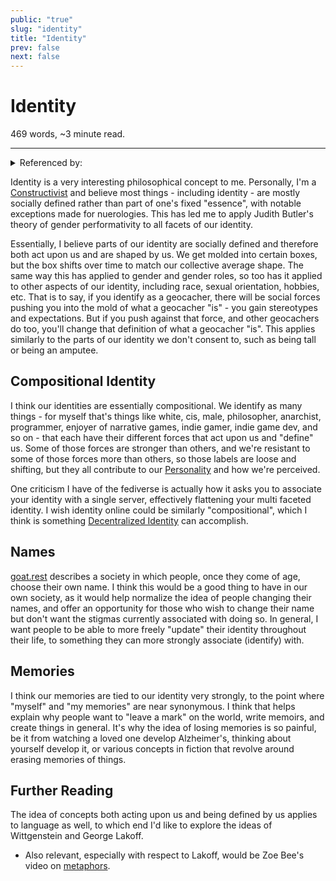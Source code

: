 ```yaml
---
public: "true"
slug: "identity"
title: "Identity"
prev: false
next: false
---
```

<script setup>
import { data } from '../../git.data.ts';
import { useData } from 'vitepress';
const pageData = useData();
</script>
<h1 class="p-name">Identity</h1>
<p>469 words, ~3 minute read. <span v-html="data[`site/${pageData.page.value.relativePath}`]" /></p>
<hr/>

<details><summary>Referenced by:</summary><a href="/garden/centrism/index.md">Centrism</a><a href="/garden/personality/index.md">Personality</a></details>

Identity is a very interesting philosophical concept to me. Personally, I'm a [Constructivist](/garden/constructivism/index.md) and believe most things - including identity - are mostly socially defined rather than part of one's fixed "essence", with notable exceptions made for nuerologies. This has led me to apply Judith Butler's theory of gender performativity to all facets of our identity.

Essentially, I believe parts of our identity are socially defined and therefore both act upon us and are shaped by us. We get molded into certain boxes, but the box shifts over time to match our collective average shape. The same way this has applied to gender and gender roles, so too has it applied to other aspects of our identity, including race, sexual orientation, hobbies, etc. That is to say, if you identify as a geocacher, there will be social forces pushing you into the mold of what a geocacher "is" - you gain stereotypes and expectations. But if you push against that force, and other geocachers do too, you'll change that definition of what a geocacher "is". This applies similarly to the parts of our identity we don't consent to, such as being tall or being an amputee.

## Compositional Identity

I think our identities are essentially compositional. We identify as many things - for myself that's things like white, cis, male, philosopher, anarchist, programmer, enjoyer of narrative games, indie gamer, indie game dev, and so on - that each have their different forces that act upon us and "define" us. Some of those forces are stronger than others, and we're resistant to some of those forces more than others, so those labels are loose and shifting, but they all contribute to our [Personality](/garden/personality/index.md) and how we're perceived.

One criticism I have of the fediverse is actually how it asks you to associate your identity with a single server, effectively flattening your multi faceted identity. I wish identity online could be similarly "compositional", which I think is something [Decentralized Identity](/garden/decentralized-identity/index.md) can accomplish.

## Names

[goat.rest](https://goat.rest) describes a society in which people, once they come of age, choose their own name. I think this would be a good thing to have in our own society, as it would help normalize the idea of people changing their names, and offer an opportunity for those who wish to change their name but don't want the stigmas currently associated with doing so. In general, I want people to be able to more freely "update" their identity throughout their life, to something they can more strongly associate (identify) with.

## Memories

I think our memories are tied to our identity very strongly, to the point where "myself" and "my memories" are near synonymous. I think that helps explain why people want to "leave a mark" on the world, write memoirs, and create things in general. It's why the idea of losing memories is so painful, be it from watching a loved one develop Alzheimer's, thinking about yourself develop it, or various concepts in fiction that revolve around erasing memories of things.

## Further Reading

The idea of concepts both acting upon us and being defined by us applies to language as well, to which end I'd like to explore the ideas of Wittgenstein and George Lakoff.
- Also relevant, especially with respect to Lakoff, would be Zoe Bee's video on [metaphors](https://youtu.be/4pPNV_B-Hpc).